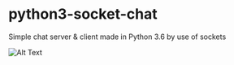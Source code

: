 # python3-socket-chat
Simple chat server &amp; client made in Python 3.6 by use of sockets

![Alt Text](https://media.giphy.com/media/2dozZCGXwu5fEUW9Un/giphy.gif)
